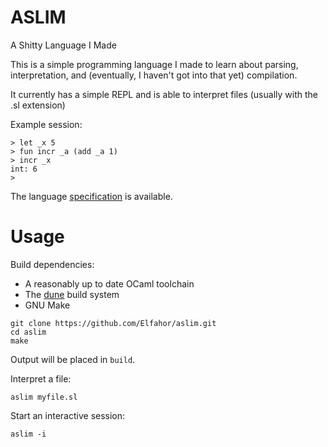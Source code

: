 # ASLIM
A Shitty Language I Made

This is a simple programming language I made to learn about parsing, interpretation, and (eventually, I haven't got into that yet) compilation.

It currently has a simple REPL and is able to interpret files (usually with the .sl extension)

Example session:
```
> let _x 5
> fun incr _a (add _a 1)
> incr _x
int: 6
> 
```
The language [specification](spec.md) is available.

# Usage
Build dependencies:
  * A reasonably up to date OCaml toolchain
  * The [dune](https://dune.build/) build system
  * GNU Make

```
git clone https://github.com/Elfahor/aslim.git
cd aslim
make
```
Output will be placed in `build`.

Interpret a file:
```
aslim myfile.sl
```
Start an interactive session:
```
aslim -i
```

